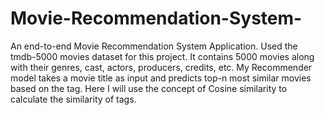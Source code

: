 # Movie-Recommendation-System-
An end-to-end Movie Recommendation System Application.
Used the tmdb-5000 movies dataset for this project. It contains 5000 movies along with their genres, cast, actors, producers, credits, etc.
My Recommender model takes a movie title as input and predicts top-n most similar movies based on the tag. 
Here I will use the concept of Cosine similarity to calculate the similarity of tags.
